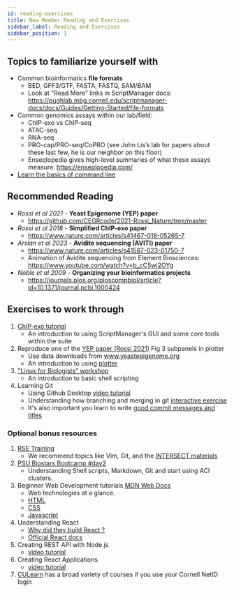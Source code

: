 ```yaml
---
id: reading-exercises
title: New Member Reading and Exercises
sidebar_label: Reading and Exercises
sidebar_position: 1
---
```


## Topics to familiarize yourself with

- Common bioinformatics **file formats**
  - BED, GFF3/GTF, FASTA, FASTQ, SAM/BAM
  - Look at "Read More" links in ScriptManager docs: https://pughlab.mbg.cornell.edu/scriptmanager-docs/docs/Guides/Getting-Started/file-formats
- Common genomics assays within our lab/field:
  - ChIP-exo vs ChIP-seq
  - ATAC-seq
  - RNA-seq
  - PRO-cap/PRO-seq/CoPRO (see John Lis’s lab for papers about these last few, he is our neighbor on this floor)
  - Enseqlopedia gives high-level summaries of what these assays measure: https://enseqlopedia.com/
- [Learn the basics of command line][command-line-basics]

## Recommended Reading
- _Rossi et al 2021_ - **Yeast Epigenome (YEP) paper**
  - https://github.com/CEGRcode/2021-Rossi_Nature/tree/master
- _Rossi et al 2018_ - **Simplified ChIP-exo paper**
  - https://www.nature.com/articles/s41467-018-05265-7
- _Arslan et al 2023_ - **Avidite sequencing (AVITI) paper**
  - https://www.nature.com/articles/s41587-023-01750-7
  - Animation of Avidite sequencing from Element Biosciences: https://www.youtube.com/watch?v=b_cC5wi2OYg
- _Noble et al 2009_ - **Organizing your bioinformatics projects**
  - https://journals.plos.org/ploscompbiol/article?id=10.1371/journal.pcbi.1000424

## Exercises to work through

1. [ChIP-exo tutorial][tutorial]
    * An introduction to using ScriptManager's GUI and some core tools within the suite
1. Reproduce one of the [YEP paper (Rossi 2021)][rossi-2021] Fig 3 subpanels in plotter
    * Use data downloads from www.yeastepigenome.org
    * An introduction to using [plotter][plotter]
1. ["Linux for Biologists" workshop][linux-for-biologists]
    * An introduction to basic shell scripting
1. Learning Git
    * Using Github Desktop [video tutorial](https://www.youtube.com/watch?v=8Dd7KRpKeaE)
    * Understanding how branching and merging in git [interactive exercise][git-exercise]
    * It's also important you learn to write [good commit messages and titles](https://www.freecodecamp.org/news/how-to-write-better-git-commit-messages/)

### Optional bonus resources
1. [RSE Training](https://us-rse.org/wg/education_training/training/)
    - We recommend topics like Vim, Git, and the [INTERSECT materials](https://intersect-training.org/training-links/)
1. [PSU Biostars Bootcamp #day2](https://bootcamp.biostars.io/#day2)
    - Understanding Shell scripts, Markdown, Git and start using ACI clusters.
1. Beginner Web Development tutorials [MDN Web Docs](https://developer.mozilla.org/en-US/docs/Web/Tutorials)
    - Web technologies at a glance.
    - [HTML](https://www.tutorialspoint.com/html5/)
    - [CSS](https://www.tutorialspoint.com/css/)
    - [Javascript](https://www.tutorialspoint.com/javascript)
1. Understanding React
    - [Why did they build React ?](https://reactjs.org/blog/2013/06/05/why-react.html)    
    - [Official React docs](https://reactjs.org/docs/getting-started.html)
1. Creating REST API with Node.js
    - [video tutorial](https://www.youtube.com/watch?v=0oXYLzuucwE&list=PL55RiY5tL51q4D-B63KBnygU6opNPFk_q)
1. Creating React Applications
    - [video tutorial](https://www.youtube.com/watch?v=OxIDLw0M-m0&list=PL4cUxeGkcC9ij8CfkAY2RAGb-tmkNwQHG)
1. [CULearn](https://culearn.cornell.edu/) has a broad variety of courses if you use your Cornell NetID login

[command-line-basics]:command-line-basics
[rossi-2021]:https://pubmed.ncbi.nlm.nih.gov/33692541/
[plotter]: https://github.com/CEGRcode/plotter
[linux-for-biologists]: https://biohpc.cornell.edu/ww/1/Default.aspx?wid=145
[tutorial]: https://pughlab.mbg.cornell.edu/scriptmanager-docs/docs/Guides/Tutorials/chipexo-tutorial
[github-desktop]:configure-mac-workstation#github-desktop
[git-exercise]:https://learngitbranching.js.org/?locale=en_US